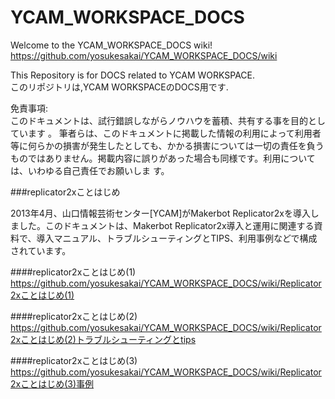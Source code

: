 YCAM_WORKSPACE_DOCS  
===================  

Welcome to the YCAM_WORKSPACE_DOCS wiki!    
https://github.com/yosukesakai/YCAM_WORKSPACE_DOCS/wiki  

This Repository is for DOCS related to YCAM WORKSPACE.    
このリポジトリは,YCAM WORKSPACEのDOCS用です.    


免責事項:  
このドキュメントは、試行錯誤しながらノウハウを蓄積、共有する事を目的としています  。
筆者らは、このドキュメントに掲載した情報の利用によって利用者等に何らかの損害が発生したとしても、かかる損害については一切の責任を負うものではありません。掲載内容に誤りがあった場合も同様です。利用については、いわゆる自己責任でお願いしま  す。


###replicator2xことはじめ  
  
2013年4月、山口情報芸術センター[YCAM]がMakerbot Replicator2xを導入しました。このドキュメントは、Makerbot Replicator2x導入と運用に関連する資料で、導入マニュアル、トラブルシューティングとTIPS、利用事例などで構成されています。
  
####replicator2xことはじめ(1)    
https://github.com/yosukesakai/YCAM_WORKSPACE_DOCS/wiki/Replicator2xことはじめ(1)  

####replicator2xことはじめ(2)  
https://github.com/yosukesakai/YCAM_WORKSPACE_DOCS/wiki/Replicator2xことはじめ(2)トラブルシューティングとtips  

####replicator2xことはじめ(3)  
https://github.com/yosukesakai/YCAM_WORKSPACE_DOCS/wiki/Replicator2xことはじめ(3)事例  

